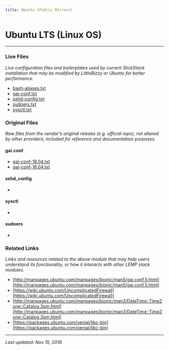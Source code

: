 ```yaml
---
title: Ubuntu (Public Mirrors)
---
```


# Ubuntu LTS (Linux OS)

----

### Live Files

*Live configuration files and boilerplates used by current SlickStack installation that may be modified by LittleBizzy or Ubuntu for better performance.*

* <a href="bash-aliases.txt">bash-aliases.txt</a>
* <a href="gai-conf.txt">gai-conf.txt</a>
* <a href="sshd-config.txt">sshd-config.txt</a>
* <a href="sudoers.txt">sudoers.txt</a>
* <a href="sysctl.txt">sysctl.txt</a>

### Original Files

*Raw files from the vendor’s original release (e.g. official repo), not altered by other providers, included for reference and documentation purposes.*

#### gai.conf

* <a href="gai-conf-18.04.txt">gai-conf-18.04.txt</a>
* <a href="gai-conf-16.04.txt">gai-conf-16.04.txt</a>

#### sshd_config

*

#### sysctl

*

#### sudoers

*

### Related Links

*Links and resources related to the above module that may help users understand its functionality, or how it interacts with other LEMP stack modules.*

* [http://manpages.ubuntu.com/manpages/bionic/man5/gai.conf.5.html](http://manpages.ubuntu.com/manpages/bionic/man5/gai.conf.5.html)
* [https://wiki.ubuntu.com/UncomplicatedFirewall](https://wiki.ubuntu.com/UncomplicatedFirewall)
* [http://manpages.ubuntu.com/manpages/bionic/man3/DateTime::TimeZone::Catalog.3pm.html](http://manpages.ubuntu.com/manpages/bionic/man3/DateTime::TimeZone::Catalog.3pm.html)
* [https://packages.ubuntu.com/xenial/libc-bin](https://packages.ubuntu.com/xenial/libc-bin)

----

*Last updated: Nov 15, 2019*
